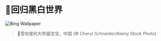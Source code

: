# 🔖回归黑白世界

![Bing Wallpaper](https://www.bing.com/th?id=OHR.PandaSnow_ZH-CN5981854301_1920x1080.jpg&rf=LaDigue_1920x1080.jpg&pid=hp)

> 📝雪地里的大熊猫宝宝，中国 (© Cheryl Schneider/Alamy Stock Photo)
